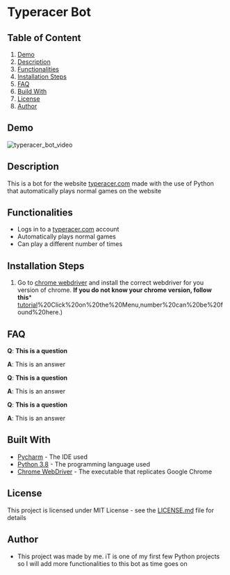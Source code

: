 # Typeracer Bot

## Table of Content

1. [Demo](#Demo)
2. [Description](#Description)
3. [Functionalities](#Functionalities)
4. [Installation Steps](#Installation-Steps)
5. [FAQ](#FAQ)
6. [Build With](#Built-With)
7. [License](#License)
8. [Author](#Author)

## Demo 

![typeracer_bot_video](https://imgur.com/4ELfUT3)

## Description

This is a bot for the website [typeracer.com](https://play.typeracer.com/) made with the use of Python that automatically plays normal games on the website

## Functionalities

* Logs in to a [typeracer.com](https://play.typeracer.com/) account 
* Automatically plays normal games
* Can play a different number of times

## Installation Steps

1. Go to [chrome webdriver](https://chromedriver.chromium.org/downloads) and install the correct webdriver for you version of chrome. **If you do not know your chrome version, follow this*** [tutorial](https://help.zenplanner.com/hc/en-us/articles/204253654-How-to-Find-Your-Internet-Browser-Version-Number-Google-Chrome#:~:text=1)%20Click%20on%20the%20Menu,number%20can%20be%20found%20here.)

## FAQ

**Q**: **This is a question**

**A**: This is an answer


**Q**: **This is a question**

**A**: This is an answer


**Q**: **This is a question**

**A**: This is an answer

## Built With

* [Pycharm](https://www.jetbrains.com/pycharm/) - The IDE used
* [Python 3.8](https://www.python.org/) - The programming language used
* [Chrome WebDriver](https://chromedriver.chromium.org/downloads) - The executable that replicates Google Chrome   

## License 

This project is licensed under MIT License - see the [LICENSE.md](https://github.com/ousmanebarry/typeracer-bot/blob/main/LICENSE) file for details

## Author

* This project was made by me. iT is one of my first few Python projects so I will add more functionalities to this bot as time goes on
